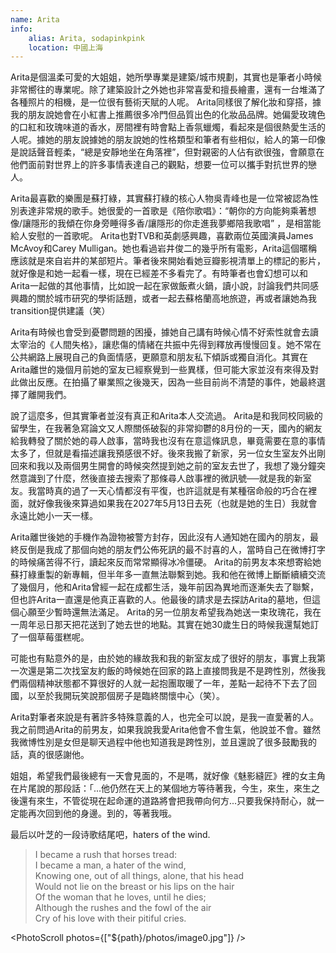 ```yaml
---
name: Arita
info:
    alias: Arita, sodapinkpink
    location: 中國上海
---
```


Arita是個溫柔可愛的大姐姐，她所學專業是建築/城市規劃，其實也是筆者小時候非常嚮往的專業呢。除了建築設計之外她也非常喜愛和擅長繪畫，還有一台堆滿了各種照片的相機，是一位很有藝術天賦的人呢。 Arita同樣很了解化妝和穿搭，據我的朋友說她會在小紅書上推薦很多冷門但品質出色的化妝品品牌。她偏愛玫瑰色的口紅和玫瑰味道的香水，房間裡有時會點上香氛蠟燭，看起來是個很熱愛生活的人呢。據她的朋友說據她的朋友說她的性格類型和筆者有些相似，給人的第一印像是說話聲音輕柔，“總是安靜地坐在角落裡”，但對親密的人佔有欲很強，會願意在他們面前對世界上的許多事情表達自己的觀點，想要一位可以攜手對抗世界的戀人。

Arita最喜歡的樂團是蘇打綠，其實蘇打綠的核心人物吳青峰也是一位常被認為性別表達非常規的歌手。她很愛的一首歌是《陪你歌唱》：“朝你的方向能夠乘著想像/讓隱形的我傾在你身旁睡得多香/讓隱形的你走進我夢鄉陪我歌唱” ，是相當能給人安慰的一首歌呢。 Arita也對TVB和英劇感興趣，喜歡兩位英國演員James McAvoy和Carey Mulligan。她也看過岩井俊二的幾乎所有電影，Arita這個暱稱應該就是來自岩井的某部短片。筆者後來開始看她豆瓣影視清單上的標記的影片，就好像是和她一起看一樣，現在已經差不多看完了。有時筆者也會幻想可以和Arita一起做的其他事情，比如說一起在家做飯煮火鍋，讀小說，討論我們共同感興趣的關於城市研究的學術話題，或者一起去蘇格蘭高地旅遊，再或者讓她為我transition提供建議（笑）

Arita有時候也會受到憂鬱問題的困擾，據她自己講有時候心情不好索性就會去讀太宰治的《​​人間失格》，讓悲傷的情緒在共振中先得到釋放再慢慢回复。她不常在公共網路上展現自己的負面情感，更願意和朋友私下傾訴或獨自消化。其實在Arita離世的幾個月前她的室友已經察覺到一些異樣，但可能大家並沒有來得及對此做出反應。在拍攝了畢業照之後幾天，因為一些目前尚不清楚的事件，她最終選擇了離開我們。

說了這麼多，但其實筆者並沒有真正和Arita本人交流過。 Arita是和我同校同級的留學生，在我著急寫論文又人際關係破裂的非常抑鬱的8月份的一天，國內的網友給我轉發了關於她的尋人啟事，當時我也沒有在意這條訊息，畢竟需要在意的事情太多了，但就是看描述讓我預感很不好。後來我搬了新家，另一位女生室友外出剛回來和我以及兩個男生開會的時候突然提到她之前的室友去世了，我想了幾分鐘突然意識到了什麼，然後直接去搜索了那條尋人啟事裡的微訊號──就是我的新室友。我當時真的過了一天心情都沒有平復，也許這就是有某種宿命般的巧合在裡面，就好像我後來算過如果我在2027年5月13日去死（也就是她的生日）我就會永遠比她小一天一樣。

Arita離世後她的手機作為證物被警方封存，因此沒有人通知她在國內的朋友，最終反倒是我成了那個向她的朋友們公佈死訊的最不討喜的人，當時自己在微博打字的時候痛苦得不行，讀起來反而常常顯得冰冷僵硬。 Arita的前男友本來想寄給她蘇打綠重製的新專輯，但半年多一直無法聯繫到她。我和他在微博上斷斷續續交流了幾個月，他和Arita曾經一起在成都生活，幾年前因為異地而逐漸失去了聯繫，但也許Arita一直還是他真正喜歡的人。他最後的請求是去探訪Arita的墓地，但這個心願至少暫時還無法滿足。 Arita的另一位朋友希望我為她送一束玫瑰花，我在一周年忌日那天把花送到了她去世的地點。其實在她30歲生日的時候我還幫她訂了一個草莓蛋糕呢。

可能也有點意外的是，由於她的緣故我和我的新室友成了很好的朋友，事實上我第一次還是第二次找室友約飯的時候她在回家的路上直接問我是不是跨性別，然後我們兩個精神狀態都不算很好的人就一起抱團取暖了一年，差點一起待不下去了回國，以至於我開玩笑說那個房子是臨終關懷中心（笑）。

Arita對筆者來說是有著許多特殊意義的人，也完全可以說，是我一直愛著的人。我之前問過Arita的前男友，如果我說我愛Arita他會不會生氣，他說並不會。雖然我微博性別是女但是聊天過程中他也知道我是跨性別，並且還說了很多鼓勵我的話，真的很感謝他。

姐姐，希望我們最後總有一天會見面的，不是嗎，就好像《魅影縫匠》裡的女主角在片尾說的那段話：「...他仍然在天上的某個地方等待著我，今生，來生，來生之後還有來生，不管從現在起命運的道路將會把我帶向何方...只要我保持耐心，就一定能再次回到他的身邊。到的，等著我哦。

最后以叶芝的一段诗歌结尾吧，haters of the wind.

> I became a rush that horses tread:  
> I became a man, a hater of the wind,  
> Knowing one, out of all things, alone, that his head  
> Would not lie on the breast or his lips on the hair  
> Of the woman that he loves, until he dies;  
> Although the rushes and the fowl of the air  
> Cry of his love with their pitiful cries.  

<PhotoScroll photos={["${path}/photos/image0.jpg"]} />
